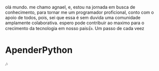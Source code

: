olá mundo.
me chamo agnael, e, estou na jornada em busca de conhecimento, para tornar me um programador proficional,
conto com o apoio de todos, pois, sei que essa é sem duvida uma comunidade amplamente colaborativa. 
espero pode contribuir ao maximo para o crecimento da tecnologia em nosso pais👍. 
Um passo de cada veez

# ApenderPython
🎶
